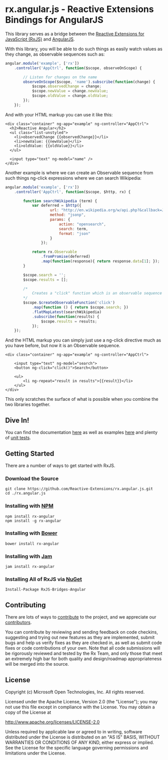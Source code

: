 # rx.angular.js - Reactive Extensions Bindings for AngularJS

This library serves as a bridge between the [Reactive Extensions for JavaScript (RxJS)](https://github.com/Reactive-Extensions/RxJS) and [AngularJS](http://angularjs.org/).

With this library, you will be able to do such things as easily watch values as they change, as observable sequences such as:

```js
angular.module('example', ['rx'])
    .controller('AppCtrl', function($scope, observeOnScope) {

        // Listen for changes on the name
        observeOnScope($scope, 'name').subscribe(function(change) {
            $scope.observedChange = change;
            $scope.newValue = change.newValue;
            $scope.oldValue = change.oldValue;
        });
    });
```

And with your HTML markup you can use it like this:

    <div class="container" ng-app="example" ng-controller="AppCtrl">
      <h2>Reactive Angular</h2>
      <ul class="list-unstyled">
        <li>observedChange {{observedChange}}</li>
        <li>newValue: {{newValue}</li>
        <li>oldValue: {{oldValue}}</li>
      </ul>  
      
      <input type="text" ng-model="name" />
    </div>

Another example is where we can create an Observable sequence from such things ng-click expressions where we can search Wikipedia:

```js
angular.module('example', ['rx'])
    .controller('AppCtrl', function($scope, $http, rx) {

        function searchWikipedia (term) {
            var deferred = $http({
                    url: "http://en.wikipedia.org/w/api.php?&callback=JSON_CALLBACK",
                    method: "jsonp",
                    params: {
                        action: "opensearch",
                        search: term,
                        format: "json"
                    }
                });

            return rx.Observable
                .fromPromise(deferred)
                .map(function(response){ return response.data[1]; });                
        }

        $scope.search = '';
        $scope.results = [];

        /*
            Creates a "click" function which is an observable sequence instead of just a function.
        */
        $scope.$createObservableFunction('click')
            .map(function () { return $scope.search; })
            .flatMapLatest(searchWikipedia)
            .subscribe(function(results) {
                $scope.results = results;
            });
    });
```

And the HTML markup you can simply just use a ng-click directive much as you have before, but now it is an Observable sequence.

    <div class="container" ng-app="example" ng-controller="AppCtrl">

        <input type="text" ng-model="search">
        <button ng-click="click()">Search</button>

        <ul>
            <li ng-repeat="result in results">{{result}}</li>
        </ul>
    </div>

This only scratches the surface of what is possible when you combine the two libraries together.

## Dive In! ##

You can find the documentation [here](https://github.com/Reactive-Extensions/rx.angular.js/tree/master/doc) as well as examples [here](https://github.com/Reactive-Extensions/rx.angular.js/tree/master/examples) and plenty of [unit tests](https://github.com/Reactive-Extensions/rx.angular.js/tree/master/tests).

## Getting Started

There are a number of ways to get started with RxJS. 

### Download the Source

    git clone https://github.com/Reactive-Extensions/rx.angular.js.git
    cd ./rx.angular.js

### Installing with [NPM](https://npmjs.org/)

    npm install rx-angular
    npm install -g rx-angular

### Installing with [Bower](http://bower.io/)

    bower install rx-angular

### Installing with [Jam](http://jamjs.org/)
    
    jam install rx-angular

### Installing All of RxJS via [NuGet](http://nuget.org/)

    Install-Package RxJS-Bridges-Angular

## Contributing ##

There are lots of ways to [contribute](https://github.com/Reactive-Extensions/rx.angular.js/wiki/Contributions) to the project, and we appreciate our [contributors](https://github.com/Reactive-Extensions/rx.angular.js/wiki/Contributors).

You can contribute by reviewing and sending feedback on code checkins, suggesting and trying out new features as they are implemented, submit bugs and help us verify fixes as they are checked in, as well as submit code fixes or code contributions of your own. Note that all code submissions will be rigorously reviewed and tested by the Rx Team, and only those that meet an extremely high bar for both quality and design/roadmap appropriateness will be merged into the source.

## License ##

Copyright (c) Microsoft Open Technologies, Inc.  All rights reserved.

Licensed under the Apache License, Version 2.0 (the "License"); you
may not use this file except in compliance with the License. You may
obtain a copy of the License at

http://www.apache.org/licenses/LICENSE-2.0

Unless required by applicable law or agreed to in writing, software
distributed under the License is distributed on an "AS IS" BASIS,
WITHOUT WARRANTIES OR CONDITIONS OF ANY KIND, either express or
implied. See the License for the specific language governing permissions
and limitations under the License.